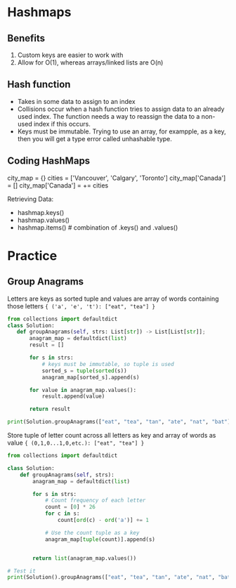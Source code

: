 # Hashmaps

## Benefits
1. Custom keys are easier to work with
2. Allow for O(1), whereas arrays/linked lists are O(n)

## Hash function
- Takes in some data to assign to an index
- Collisions occur when a hash function tries to assign data to an already used index. The function
needs a way to reassign the data to a non-used index if this occurs.
- Keys must be immutable. Trying to use an array, for exampple, as a key, then you will get a type error called
unhashable type.

## Coding HashMaps

city_map = {}
cities = ['Vancouver', 'Calgary', 'Toronto']
city_map['Canada'] = []
city_map['Canada'] = += cities

Retrieving Data:
- hashmap.keys()
- hashmap.values()
- hashmap.items() # combination of .keys() and .values()

# Practice

## Group Anagrams

Letters are keys as sorted tuple and values are array of words containing those letters
`{ ('a', 'e', 't'): ["eat", "tea"] }`
 ```python
 from collections import defaultdict
 class Solution:
    def groupAnagrams(self, strs: List[str]) -> List[List[str]];
        anagram_map = defaultdict(list)
        result = []

        for s in strs:
            # keys must be immutable, so tuple is used
            sorted_s = tuple(sorted(s))
            anagram_map[sorted_s].append(s)

        for value in anagram_map.values():
            result.append(value)

        return result

print(Solution.groupAnagrams(["eat", "tea", "tan", "ate", "nat", "bat"]))
 ```


Store tuple of letter count across all letters as key and array of words as value
`{ (0,1,0...1,0,etc.): ["eat", "tea"] }`
```python
from collections import defaultdict

class Solution:
    def groupAnagrams(self, strs):
        anagram_map = defaultdict(list)

        for s in strs:
            # Count frequency of each letter
            count = [0] * 26
            for c in s:
                count[ord(c) - ord('a')] += 1

            # Use the count tuple as a key
            anagram_map[tuple(count)].append(s)


        return list(anagram_map.values())

# Test it
print(Solution().groupAnagrams(["eat", "tea", "tan", "ate", "nat", "bat"]))
 ```
